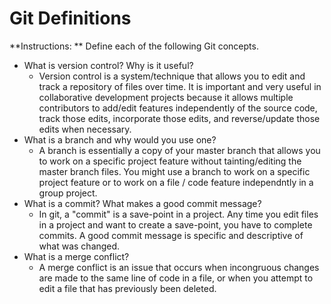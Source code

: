 # Git Definitions

**Instructions: ** Define each of the following Git concepts.

* What is version control?  Why is it useful?
    - Version control is a system/technique that allows you to edit and track a repository of files over time. It is important and very useful in collaborative development projects because it allows multiple contributors to add/edit features independently of the source code, track those edits, incorporate those edits, and reverse/update those edits when necessary.
* What is a branch and why would you use one?
    - A branch is essentially a copy of your master branch that allows you to work on a specific project feature without tainting/editing the master branch files. You might use a branch to work on a specific project feature or to work on a file / code feature independntly in a group project.  
* What is a commit? What makes a good commit message?
    - In git, a "commit" is a save-point in a project. Any time you edit files in a project and want to create a save-point, you have to complete commits. A good commit message is specific and descriptive of what was changed.
* What is a merge conflict?
    - A merge conflict is an issue that occurs when incongruous changes are made to the same line of code in a file, or when you attempt to edit a file that has previously been deleted.
